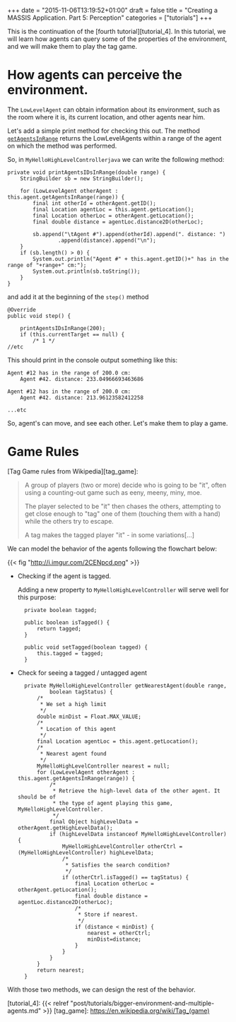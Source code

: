 +++
date = "2015-11-06T13:19:52+01:00"
draft = false
title = "Creating a MASSIS Application. Part 5: Perception"
categories = ["tutorials"]
+++

This is the continuation of the [fourth tutorial][tutorial_4]. In this tutorial, we will learn how agents can query some of the properties of the environment, and we will make them to play the tag game.

# How agents can perceive the environment.

The `LowLevelAgent` can obtain information about its environment, such as the room where it is, its current location, and other agents near him.

Let's add a simple print method for checking this out. The method [`getAgentsInRange`](https://github.com/rpax/MASSIS/blob/master/massisframework/massis/massis-core/src/main/java/com/massisframework/massis/model/agents/LowLevelAgent.java#L52) returns the LowLevelAgents within a range of the agent on which the method was performed.

So, in `MyHelloHighLevelControllerjava` we can write the following method:

	private void printAgentsIDsInRange(double range) {
		StringBuilder sb = new StringBuilder();

		for (LowLevelAgent otherAgent : this.agent.getAgentsInRange(range)) {
			final int otherId = otherAgent.getID();
			final Location agentLoc = this.agent.getLocation();
			final Location otherLoc = otherAgent.getLocation();
			final double distance = agentLoc.distance2D(otherLoc);

			sb.append("\tAgent #").append(otherId).append(". distance: ")
					.append(distance).append("\n");
		}
		if (sb.length() > 0) {
			System.out.println("Agent #" + this.agent.getID()+" has in the range of "+range+" cm:");
			System.out.println(sb.toString());
		}
	}

and add it at the beginning of the `step()` method

	@Override
	public void step() {

		printAgentsIDsInRange(200);
		if (this.currentTarget == null) {
			/* 1 */
    //etc

This should print in the console output something like this:

    Agent #12 has in the range of 200.0 cm:
        Agent #42. distance: 233.04966693463686

    Agent #12 has in the range of 200.0 cm:
        Agent #42. distance: 213.96123582412258

	...etc

So, agent's can move, and see each other. Let's make them to play a game.

# Game Rules

[Tag Game rules from Wikipedia][tag_game]:

>A group of players (two or more) decide who is going to be "it", often using a counting-out game such as eeny, meeny, miny, moe.
>
>The player selected to be "it" then chases the others, attempting to get close enough to "tag" one of them (touching them with a hand) while the others try to escape.
>
>A tag makes the tagged player "it" - in some variations[...]

We can model the behavior of the agents following the flowchart below:

{{< fig "http://i.imgur.com/2CENpcd.png" >}}

- Checking if the agent is tagged.

	Adding a new property to `MyHelloHighLevelController` will serve well for this purpose:

        private boolean tagged;

        public boolean isTagged() {
            return tagged;
        }

        public void setTagged(boolean tagged) {
            this.tagged = tagged;
        }
- Check for seeing a tagged / untagged agent

        private MyHelloHighLevelController getNearestAgent(double range,
                boolean tagStatus) {
            /*
             * We set a high limit
             */
            double minDist = Float.MAX_VALUE;
            /*
             * Location of this agent
             */
            final Location agentLoc = this.agent.getLocation();
            /*
             * Nearest agent found
             */
            MyHelloHighLevelController nearest = null;
            for (LowLevelAgent otherAgent : this.agent.getAgentsInRange(range)) {
                /*
                 * Retrieve the high-level data of the other agent. It should be of
                 * the type of agent playing this game, MyHelloHighLevelController.
                 */
                final Object highLevelData = otherAgent.getHighLevelData();
                if (highLevelData instanceof MyHelloHighLevelController) {
                    MyHelloHighLevelController otherCtrl = (MyHelloHighLevelController) highLevelData;
                    /*
                     * Satisfies the search condition?
                     */
                    if (otherCtrl.isTagged() == tagStatus) {
                        final Location otherLoc = otherAgent.getLocation();
                        final double distance = agentLoc.distance2D(otherLoc);
                        /*
                         * Store if nearest.
                         */
                        if (distance < minDist) {
                            nearest = otherCtrl;
                            minDist=distance;
                        }
                    }
                }
            }
            return nearest;
        }


With those two methods, we can design the rest of the behavior.









[tutorial_4]: {{< relref "post/tutorials/bigger-environment-and-multiple-agents.md" >}}
[tag_game]: https://en.wikipedia.org/wiki/Tag_(game)